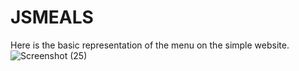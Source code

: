 # JSMEALS
Here is the basic representation of the menu on the simple website.
![Screenshot (25)](https://user-images.githubusercontent.com/79357098/178491660-4d508980-1cb1-4940-93c5-563fdbe3c29e.png)
